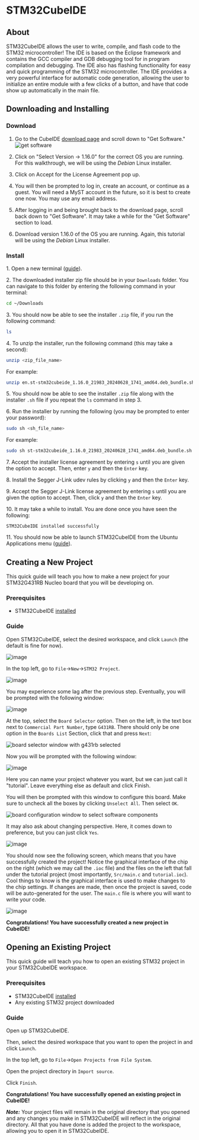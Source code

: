 # STM32CubeIDE

## About
STM32CubeIDE allows the user to write, compile, and flash code to the STM32 microcontroller! The IDE
is based on the Eclipse framework and contains the GCC compiler and GDB debugging tool for in
program compilation and debugging. The IDE also has flashing functionality for easy and quick
programming of the STM32 microcontroller. The IDE provides a very powerful interface for automatic
code generation, allowing the user to initialize an entire module with a few clicks of a button, and
have that code show up automatically in the main file.

## Downloading and Installing
### Download
1. Go to the CubeIDE [download page](https://www.st.com/en/development-tools/stm32cubeide.html) and scroll down to "Get Software."
   ![get software](get-software.webp)

2. Click on "Select Version &rarr; 1.16.0" for the correct OS you are running. For this walkthrough,
we will be using the <em>Debian</em> Linux installer.

3. Click on Accept for the License Agreement pop up.

4. You will then be prompted to log in, create an account, or continue as a guest. You will need a
MyST account in the future, so it is best to create one now. You may use any email address.

5. After logging in and being brought back to the download page, scroll back down to "Get Software".
It may take a while for the "Get Software" section to load.

6. Download version 1.16.0 of the OS you are running. Again, this tutorial will be using the <em>Debian</em>
Linux installer.

### Install
1\. Open a new terminal ([guide](https://www.howtogeek.com/686955/how-to-launch-a-terminal-window-on-ubuntu-linux/)).

2\. The downloaded installer zip file should be in your `Downloads` folder. You can navigate to this
folder by entering the following command in your terminal:
```sh
cd ~/Downloads
```

3\. You should now be able to see the installer `.zip` file, if you run the following command:

```sh
ls
```

4\. To unzip the installer, run the following command (this may take a second):

```sh
unzip <zip_file_name>
```

For example:
```sh
unzip en.st-stm32cubeide_1.16.0_21983_20240628_1741_amd64.deb_bundle.sh.zip
```

5\. You should now be able to see the installer `.zip` file along with the installer `.sh` file if
you repeat the `ls` command in step 3.

6\. Run the installer by running the following (you may be prompted to enter your password):

```sh
sudo sh <sh_file_name>
```

For example:
```sh
sudo sh st-stm32cubeide_1.16.0_21983_20240628_1741_amd64.deb_bundle.sh
```

7\. Accept the installer license agreement by entering `s` until you are given the option to accept.
Then, enter `y` and then the `Enter` key.

8\. Install the Segger J-Link udev rules by clicking `y` and then the `Enter` key.

9\. Accept the Segger J-Link license agreement by entering `s` until you are given the option to accept.
Then, click `y` and then the `Enter` key.

10\. It may take a while to install. You are done once you have seen the following:
```
STM32CubeIDE installed successfully
```

11\. You should now be able to launch STM32CubeIDE from the Ubuntu Applications menu ([guide](https://help.ubuntu.com/stable/ubuntu-help/shell-apps-open.html.en)).

## Creating a New Project
This quick guide will teach you how to make a new project for your STM32G431RB Nucleo board that you
will be developing on.

### Prerequisites
* STM32CubeIDE [installed](#installing)

### Guide
Open STM32CubeIDE, select the desired workspace, and click `Launch` (the default is fine for now).

![image](https://user-images.githubusercontent.com/71603173/186999707-e8a45808-e55b-4859-a797-41e1fe225b05.png)

In the top left, go to `File`&#8594;`New`&#8594;`STM32 Project`.

![image](https://user-images.githubusercontent.com/71603173/186999816-2f289e9c-ebd2-4c3b-ae86-8a29d061ab75.png)

You may experience some lag after the previous step. Eventually, you will be prompted with the following window:

![image](https://user-images.githubusercontent.com/71603173/186999915-d8197e0a-cf00-43e0-a8ce-7c13c3039615.png)

At the top, select the `Board Selector` option.
Then on the left, in the text box next to `Commercial Part Number`, type `G431RB`.
There should only be one option in the `Boards List` Section, click that and press `Next`:

![board selector window with g431rb selected](board-select.webp)

Now you will be prompted with the following window:

![image](https://user-images.githubusercontent.com/71603173/187000137-4465eb7f-d7b6-4ec2-8986-57e7c16f9a14.png)

Here you can name your project whatever you want, but we can just call it "tutorial".  Leave everything else as default and click Finish.

You will then be prompted with this window to configure this board. Make sure to uncheck all the
boxes by clicking `Unselect All`. Then select `OK`.

![board configuration window to select software components](board-config.webp)

It may also ask about changing perspective. Here, it comes down to preference, but you can just click `Yes`.

![image](https://user-images.githubusercontent.com/71603173/187000255-967961b9-7b45-4d6f-b0ca-4bb18dbb7210.png)

You should now see the following screen, which means that you have successfully created the project!
Notice the graphical interface of the chip on the right (which we may call the `.ioc` file) and the
files on the left that fall under the tutorial project (most importantly, `Src/main.c` and
`tutorial.ioc`). Cool things to know is the graphical interface is used to make changes to the chip
settings. If changes are made, then once the project is saved, code will be auto-generated for the
user. The `main.c` file is where you will want to write your code.

![image](https://user-images.githubusercontent.com/71603173/187000579-18856eed-e151-4cc7-a5d3-f419b2eff41e.png)

**Congratulations! You have successfully created a new project in CubeIDE!**

## Opening an Existing Project
This quick guide will teach you how to open an existing STM32 project in your STM32CubeIDE workspace.

### Prerequisites
* STM32CubeIDE [installed](#installing)
* Any existing STM32 project downloaded

### Guide

Open up STM32CubeIDE.

Then, select the desired workspace that you want to open the project in and click `Launch`.

In the top left, go to `File`&#8594;`Open Projects from File System`.

Open the project directory in `Import source`.

Click `Finish`.

**Congratulations! You have successfully opened an existing project in CubeIDE!**

***Note:*** Your project files will remain in the original directory that you opened
and any changes you make in STM32CubeIDE will reflect in the original directory.
All that you have done is added the project to the workspace, allowing you to
open it in STM32CubeIDE.
